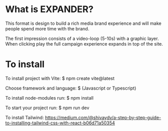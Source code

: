 # What is EXPANDER?

This format is design to build a rich media brand experience and will make people spend more time with the brand.

The first impression consists of a video-loop (5-10s) with a graphic layer. When clicking play the full campaign experience expands in top of the site.

# To install
To install project with Vite: 
$ npm create vite@latest

Choose framework and language:
$ (Javascript or Typescript)

To install node-modules run: 
$ npm install

To start your project run:
$ npm run dev

To install Tailwind: 
https://medium.com/@shivaydv/a-step-by-step-guide-to-installing-tailwind-css-with-react-b06d71a50354